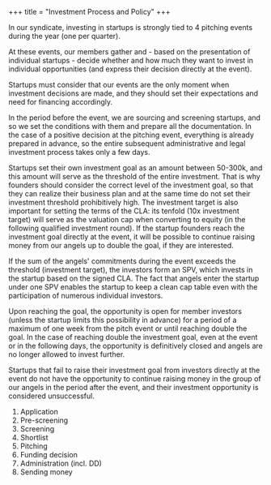 +++
title = "Investment Process and Policy"
+++

In our syndicate, investing in startups is strongly tied to 4 pitching events during the year (one per quarter).

At these events, our members gather and - based on the presentation of individual startups - decide whether and how much they want to invest in individual opportunities (and express their decision directly at the event).

Startups must consider that our events are the only moment when investment decisions are made, and they should set their expectations and need for financing accordingly.

In the period before the event, we are sourcing and screening startups, and so we set the conditions with them and prepare all the documentation. In the case of a positive decision at the pitching event, everything is already prepared in advance, so the entire subsequent administrative and legal investment process takes only a few days.

Startups set their own investment goal as an amount between 50-300k, and this amount will serve as the threshold of the entire investment. That is why founders should consider the correct level of the investment goal, so that they can realize their business plan and at the same time do not set their investment threshold prohibitively high. The investment target is also important for setting the terms of the CLA: its tenfold (10x investment target) will serve as the valuation cap when converting to equity (in the following qualified investment round). If the startup founders reach the investment goal directly at the event, it will be possible to continue raising money from our angels up to double the goal, if they are interested.

If the sum of the angels' commitments during the event exceeds the threshold (investment target), the investors form an SPV, which invests in the startup based on the signed CLA. The fact that angels enter the startup under one SPV enables the startup to keep a clean cap table even with the participation of numerous individual investors.

Upon reaching the goal, the opportunity is open for member investors (unless the startup limits this possibility in advance) for a period of a maximum of one week from the pitch event or until reaching double the goal. In the case of reaching double the investment goal, even at the event or in the following days, the opportunity is definitively closed and angels are no longer allowed to invest further.

Startups that fail to raise their investment goal from investors directly at the event do not have the opportunity to continue raising money in the group of our angels in the period after the event, and their investment opportunity is considered unsuccessful.



1) Application
2) Pre-screening
3) Screening
4) Shortlist
5) Pitching
6) Funding decision
7) Administration (incl. DD)
8) Sending money